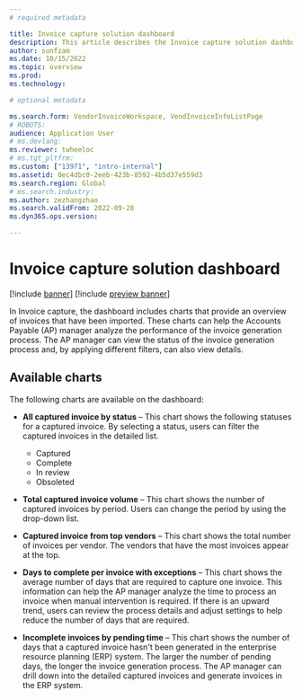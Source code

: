 ```yaml
---
# required metadata

title: Invoice capture solution dashboard
description: This article describes the Invoice capture solution dashboard.
author: sunfzam
ms.date: 10/15/2022
ms.topic: overview
ms.prod: 
ms.technology: 

# optional metadata

ms.search.form: VendorInvoiceWorkspace, VendInvoiceInfoListPage
# ROBOTS: 
audience: Application User
# ms.devlang: 
ms.reviewer: twheeloc
# ms.tgt_pltfrm: 
ms.custom: ["13971", "intro-internal"]
ms.assetid: 0ec4dbc0-2eeb-423b-8592-4b5d37e559d3
ms.search.region: Global
# ms.search.industry: 
ms.author: zezhangzhao
ms.search.validFrom: 2022-09-28
ms.dyn365.ops.version: 

---
```


# Invoice capture solution dashboard

[!include [banner](../includes/banner.md)]
[!include [preview banner](../includes/preview-banner.md)]

In Invoice capture, the dashboard includes charts that provide an overview of invoices that have been imported. These charts can help the Accounts Payable (AP) manager analyze the performance of the invoice generation process. The AP manager can view the status of the invoice generation process and, by applying different filters, can also view details.

## Available charts

The following charts are available on the dashboard:

- **All captured invoice by status** – This chart shows the following statuses for a captured invoice. By selecting a status, users can filter the captured invoices in the detailed list.

    - Captured
    - Complete
    - In review
    - Obsoleted

- **Total captured invoice volume** – This chart shows the number of captured invoices by period. Users can change the period by using the drop-down list.
- **Captured invoice from top vendors** – This chart shows the total number of invoices per vendor. The vendors that have the most invoices appear at the top.
- **Days to complete per invoice with exceptions** – This chart shows the average number of days that are required to capture one invoice. This information can help the AP manager analyze the time to process an invoice when manual intervention is required. If there is an upward trend, users can review the process details and adjust settings to help reduce the number of days that are required.
- **Incomplete invoices by pending time** – This chart shows the number of days that a captured invoice hasn't been generated in the enterprise resource planning (ERP) system. The larger the number of pending days, the longer the invoice generation process. The AP manager can drill down into the detailed captured invoices and generate invoices in the ERP system.
